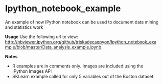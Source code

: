 # Ipython_notebook_example
An example of how IPython notebook can be used to document data mining and statistics work

**Usage**
Use the following url to view: http://nbviewer.ipython.org/github/triskadecaepyon/Ipython_notebook_example/blob/master/Data_analysis_example.ipynb

**Notes**
- R examples are in comments only.  Images are included using the IPython Images API
- SKLearn example called for only 5 variables out of the Boston dataset.
